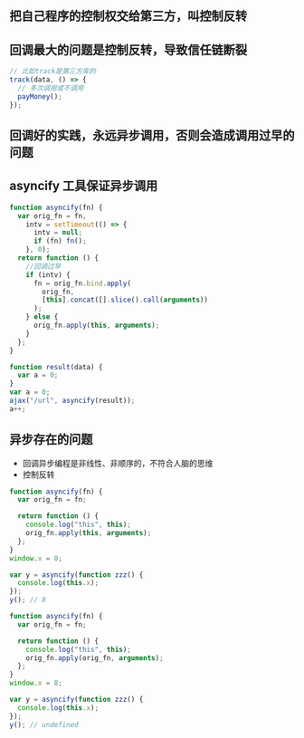 ## 把自己程序的控制权交给第三方，叫控制反转

## 回调最大的问题是控制反转，导致信任链断裂

```js
// 比如track是第三方库的
track(data, () => {
  // 多次调用或不调用
  payMoney();
});
```

## 回调好的实践，永远异步调用，否则会造成调用过早的问题

## asyncify 工具保证异步调用

```js
function asyncify(fn) {
  var orig_fn = fn,
    intv = setTimeout(() => {
      intv = null;
      if (fn) fn();
    }, 0);
  return function () {
    //回调过早
    if (intv) {
      fn = orig_fn.bind.apply(
        orig_fn,
        [this].concat([].slice().call(arguments))
      );
    } else {
      orig_fn.apply(this, arguments);
    }
  };
}

function result(data) {
  var a = 0;
}
var a = 0;
ajax("/url", asyncify(result));
a++;
```

## 异步存在的问题

- 回调异步编程是非线性、非顺序的，不符合人脑的思维
- 控制反转

```js
function asyncify(fn) {
  var orig_fn = fn;

  return function () {
    console.log("this", this);
    orig_fn.apply(this, arguments);
  };
}
window.x = 8;

var y = asyncify(function zzz() {
  console.log(this.x);
});
y(); // 8
```

```js
function asyncify(fn) {
  var orig_fn = fn;

  return function () {
    console.log("this", this);
    orig_fn.apply(orig_fn, arguments);
  };
}
window.x = 8;

var y = asyncify(function zzz() {
  console.log(this.x);
});
y(); // undefined
```
